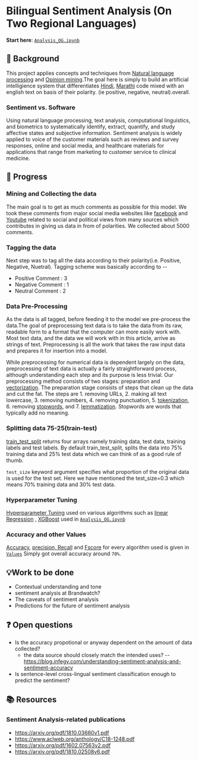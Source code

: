 # Bilingual Sentiment Analysis (On Two Regional Languages)

**Start here**: [`Analysis_OG.ipynb`](Analysis_OG.ipynb)

## :thought_balloon: Background
This project applies concepts and techniques from [Natural language processing](https://en.wikipedia.org/wiki/Natural_language_processing) and [Opinion mining](https://en.wikipedia.org/wiki/Sentiment_analysis).The goal here is simply to build an artificial intelligience system that differentiates [Hindi](https://en.wikipedia.org/wiki/Hindi), [Marathi](https://en.wikipedia.org/wiki/Marathi_language) code mixed with an english text on basis of their polarity. (ie positive, negative, neutral).overall.

### Sentiment vs. Software
Using natural language processing, text analysis, computational linguistics, and biometrics to systematically identify, extract, quantify, and study affective states and subjective information. Sentiment analysis is widely applied to voice of the customer materials such as reviews and survey responses, online and social media, and healthcare materials for applications that range from marketing to customer service to clinical medicine. 

## :wrench: Progress
### Mining and Collecting the data
The main goal is to get as much comments as possible for this model. We took these comments from major social media websites like [facebook](https://en.wikipedia.org/wiki/Facebook) and [Youtube](https://en.wikipedia.org/wiki/YouTube) related to social and political views from many sources which contributes in giving us data in from of polarities. We collected about 5000 comments.

### Tagging the data
Next step was to tag all the data according to their polarity(i.e. Positive, Negative, Nuetral). Tagging scheme was basically according to -- 
- Positive Comment : 3
- Negative Comment : 1
- Neutral Comment : 2

### Data Pre-Processing
As the data is all tagged, before feeding it to the model we pre-process the data.The goal of preprocessing text data is to take the data from its raw, readable form to a format that the computer can more easily work with. Most text data, and the data we will work with in this article, arrive as strings of text. Preprocessing is all the work that takes the raw input data and prepares it for insertion into a model.

While preprocessing for numerical data is dependent largely on the data, preprocessing of text data is actually a fairly straightforward process, although understanding each step and its purpose is less trivial. Our preprocessing method consists of two stages: preparation and [vectorization](https://www.geeksforgeeks.org/vectorization-in-python/). The preparation stage consists of steps that clean up the data and cut the fat. The steps are 1. removing URLs, 2. making all text lowercase, 3. removing numbers, 4. removing punctuation, 5. [tokenization](https://nlp.stanford.edu/IR-book/html/htmledition/tokenization-1.html), 6. removing [stopwords](https://towardsdatascience.com/stop-words-in-nlp-5b248dadad47), and 7. [lemmatization](https://nlp.stanford.edu/IR-book/html/htmledition/stemming-and-lemmatization-1.html). Stopwords are words that typically add no meaning.

### Splitting data 75-25(train-test)
[train_test_split](https://scikit-learn.org/stable/modules/generated/sklearn.model_selection.train_test_split.html) returns four arrays namely training data, test data, training labels and test labels. By default train_test_split, splits the data into 75% training data and 25% test data which we can think of as a good rule of thumb.

`test_size` keyword argument specifies what proportion of the original data is used for the test set. Here we have mentioned the test_size=0.3 which means 70% training data and 30% test data.

### Hyperparameter Tuning
[Hyperparameter Tuning](https://en.wikipedia.org/wiki/Hyperparameter_optimization) used on various algorithms such as [linear Regression](https://en.wikipedia.org/wiki/Linear_regression) , [XGBoost](https://en.wikipedia.org/wiki/XGBoost) used in [`Analysis_OG.ipynb`](Analysis_OG.ipynb)

### Accuracy and other Values
[Accuracy](https://mahata.github.io/machine%20learning/2014/12/31/sklearn-accuracy_score/), [precision, Recall](https://en.wikipedia.org/wiki/Precision_and_recall) and [Fscore](https://en.wikipedia.org/wiki/F1_score) for every algorithm used is given in [`Values`](Values)
Simply got overall accuracy around `70%`.

## :bulb:Work to be done
- Contextual understanding and tone
- sentiment analysis at Brandwatch?
- The caveats of sentiment analysis
- Predictions for the future of sentiment analysis

## :question: Open questions
- Is the accuracy propotional or anyway dependent on the amount of data collected?
  - the data source should closely match the intended uses? -- https://blog.infegy.com/understanding-sentiment-analysis-and-sentiment-accuracy
- Is  sentence-level cross-lingual sentiment classification enough to predict the sentiment?

## :books: Resources
### Sentiment Analysis-related publications
- https://arxiv.org/pdf/1810.03660v1.pdf
- https://www.aclweb.org/anthology/C18-1248.pdf
- https://arxiv.org/pdf/1602.07563v2.pdf
- https://arxiv.org/pdf/1810.02508v6.pdf
